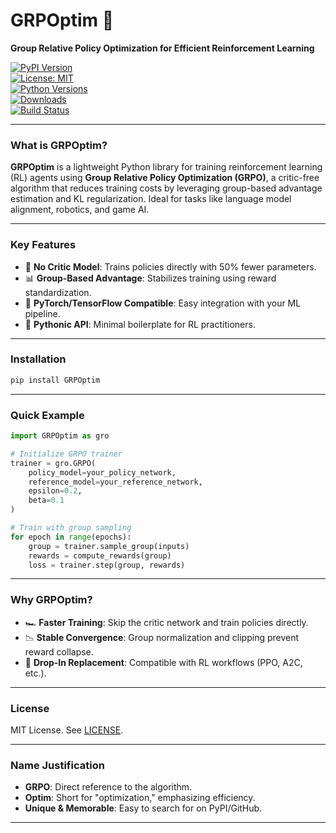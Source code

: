 # **GRPOptim** 🚀  
**Group Relative Policy Optimization for Efficient Reinforcement Learning**  

[![PyPI Version](https://img.shields.io/pypi/v/GRPOptim.svg)](https://pypi.org/project/grpoptim/)  
[![License: MIT](https://img.shields.io/badge/License-MIT-blue.svg)](https://opensource.org/licenses/MIT)  
[![Python Versions](https://img.shields.io/pypi/pyversions/GRPOptim.svg)](https://pypi.org/project/grpoptim/)  
[![Downloads](https://static.pepy.tech/badge/GRPOptim/month)](https://pepy.tech/project/grpoptim)  
[![Build Status](https://github.com/subaashnair/GRPOptim/actions/workflows/tests.yml/badge.svg)](https://github.com/subaashnair/grpoptim/actions)  

---

### **What is GRPOptim?**  
**GRPOptim** is a lightweight Python library for training reinforcement learning (RL) agents using **Group Relative Policy Optimization (GRPO)**, a critic-free algorithm that reduces training costs by leveraging group-based advantage estimation and KL regularization. Ideal for tasks like language model alignment, robotics, and game AI.  

---

### **Key Features**  
- 🚫 **No Critic Model**: Trains policies directly with 50% fewer parameters.  
- 📊 **Group-Based Advantage**: Stabilizes training using reward standardization.  
- 🔧 **PyTorch/TensorFlow Compatible**: Easy integration with your ML pipeline.  
- 🐍 **Pythonic API**: Minimal boilerplate for RL practitioners.  

---

### **Installation**  
```bash  
pip install GRPOptim  
```  

---

### **Quick Example**  
```python  
import GRPOptim as gro  

# Initialize GRPO trainer  
trainer = gro.GRPO(  
    policy_model=your_policy_network,  
    reference_model=your_reference_network,  
    epsilon=0.2,  
    beta=0.1  
)  

# Train with group sampling  
for epoch in range(epochs):  
    group = trainer.sample_group(inputs)  
    rewards = compute_rewards(group)  
    loss = trainer.step(group, rewards)  
```  

---

### **Why GRPOptim?**  
- 🏎️ **Faster Training**: Skip the critic network and train policies directly.  
- 📉 **Stable Convergence**: Group normalization and clipping prevent reward collapse.  
- 🧩 **Drop-In Replacement**: Compatible with RL workflows (PPO, A2C, etc.).  

---

### **License**  
MIT License. See [LICENSE](LICENSE).  

---

### **Name Justification**  
- **GRPO**: Direct reference to the algorithm.  
- **Optim**: Short for "optimization," emphasizing efficiency.  
- **Unique & Memorable**: Easy to search for on PyPI/GitHub.  

---